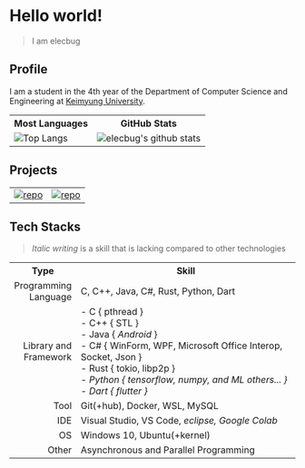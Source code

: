 <h1> Hello world!</h1>

> I am elecbug
>

<h2 align="left">Profile</h2>

<p align="left">
    I am a student in the 4th year of the Department of Computer Science and Engineering at 
    <a href="https://www.kmu.ac.kr/"> Keimyung University</a>.
</p>

<table>
    <tr>
        <th align="center">
            Most Languages
        </th>
        <th align="center">
            GitHub Stats
        </th>
    </tr>
    <tr>
        <td>
            <img src="https://github-readme-stats.vercel.app/api/top-langs/?username=elecbug&layout=compact&langs_count=8&hide=makefile,cmake&theme=dracula&icon_color=3f3fff&title_color=ffffff&bg_color=1f1f1f" alt="Top Langs">
        </td>
        <td>
            <img src="https://github-readme-stats.vercel.app/api?username=elecbug&count_private=true&show_icons=true&rank_icon=github&theme=dracula&icon_color=3f3fff&title_color=ffffff&include_all_commits=true&bg_color=1f1f1f" alt="elecbug's github stats">
        </td>
    </tr>
</table>

<h2 align="left">Projects</h2>

<table>
    <tr>
        <td>
            <a href="https://github.com/elecbug/PDF" align="center">
                <img src="https://github-readme-stats.vercel.app/api/pin/?username=elecbug&repo=PDF&theme=dracula&icon_color=3f3fff&title_color=ffffff&bg_color=1f1f1f" alt="repo">
            </a>
        </td>
        <td>
            <a href="https://github.com/elecbug/Monitoring" align="center">
                <img src="https://github-readme-stats.vercel.app/api/pin/?username=elecbug&repo=Monitoring&theme=dracula&icon_color=3f3fff&title_color=ffffff&bg_color=1f1f1f" alt="repo">
            </a>
        </td>
    </tr>
</table>

<h2 align="left">Tech Stacks</h2>

> *Italic writing* is a skill that is lacking compared to other technologies

<table>
    <tr>
        <th align="center">
            Type
        </th>
        <th align="center">
            Skill
        </th>
    </tr>
    <tr>
        <td align="right">
            Programming<br>Language
        </td>
        <td align="left">
            C, C++, Java, C#, Rust, Python, Dart
        </td>
    </tr>
    <tr>
        <td align="right">
            Library and<br>
            Framework
        </td>
        <td align="left">
            - C { pthread }<br>
            - C++ { STL }<br>
            - Java { <i>Android</i> }<br>
            - C# { WinForm, WPF, Microsoft Office Interop, Socket, Json }<br>
            - Rust { tokio, libp2p }<br>
            - <i>Python { tensorflow, numpy, and ML others... } </i><br>
            - <i>Dart { flutter }</i>
        </td>
    </tr>
    <tr>
        <td align="right">
            Tool
        </td>
        <td align="left">
            Git(+hub), Docker, WSL, MySQL
        </td>
    </tr>
    <tr>
        <td align="right">
            IDE
        </td>
        <td align="left">
            Visual Studio, VS Code, <i>eclipse, Google Colab</i>
        </td>
    </tr>
    <tr>
        <td align="right">
            OS
        </td>
        <td align="left">
            Windows 10, Ubuntu(+kernel)
        </td>
    </tr>
    <tr>
        <td align="right">
            Other
        </td>
        <td align="left">
            Asynchronous and Parallel Programming
        </td>
    </tr>
</table>
